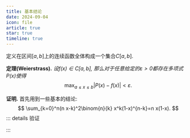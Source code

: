 ```yaml
---
title: 基本结论
date: 2024-09-04
icon: file
article: true
star: true
timeline: true
---
```


定义在区间$[a,b]$上的连续函数全体构成一个集合$C[a,b]$.

<b>定理(Weierstrass).</b> *设$f(x)\in C[a,b]$, 那么对于任意给定的$\varepsilon>0$都存在多项式$P(x)$使得*
$$
\max_{a\leq x\leq b} |P(x) - f(x) | < \varepsilon.
$$


<b>证明.</b> 首先用到一些基本的结论:
$$
\sum_{k=0}^n(n x-k)^2\binom{n}{k} x^k(1-x)^{n-k}=n x(1-x).
$$
::: details 验证

:::